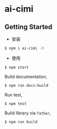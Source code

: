 # ai-cimi

## Getting Started

- 安装

```bash
$ npm i ai-cimi -D
```

- 使用

```bash
$ npm start
```

Build documentation,

```bash
$ npm run docs:build
```

Run test,

```bash
$ npm test
```

Build library via `father`,

```bash
$ npm run build
```
